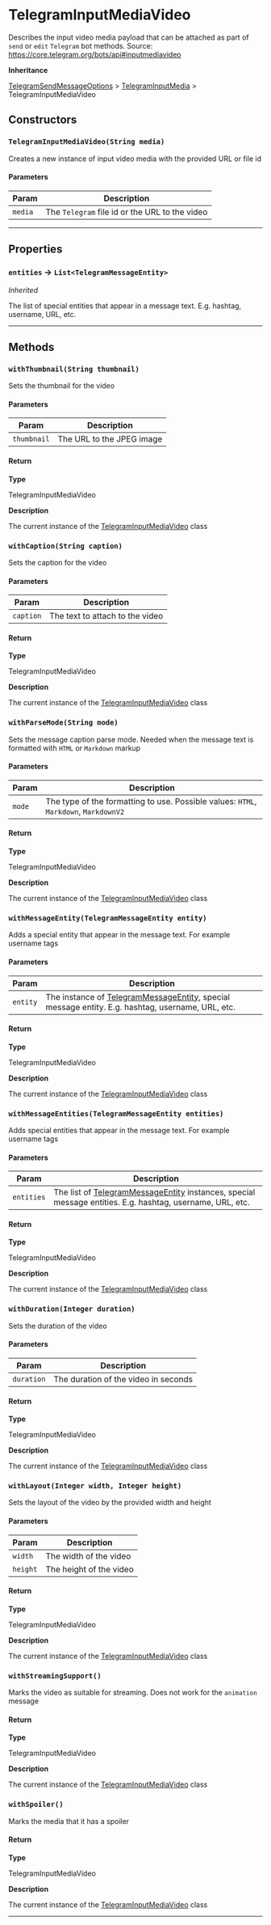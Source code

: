 # TelegramInputMediaVideo

Describes the input video media payload that can be attached as part of `send` or `edit` `Telegram` bot methods.
Source: https://core.telegram.org/bots/api#inputmediavideo

**Inheritance**

[TelegramSendMessageOptions](/types/Classes/TelegramSendMessageOptions.md)
&gt;
[TelegramInputMedia](/types/Classes/TelegramInputMedia.md)
&gt;
TelegramInputMediaVideo

## Constructors

### `TelegramInputMediaVideo(String media)`

Creates a new instance of input video media with the provided URL or file id

#### Parameters

| Param   | Description                                    |
| ------- | ---------------------------------------------- |
| `media` | The `Telegram` file id or the URL to the video |

---

## Properties

### `entities` → `List<TelegramMessageEntity>`

_Inherited_

The list of special entities that appear in a message text. E.g. hashtag, username, URL, etc.

---

## Methods

### `withThumbnail(String thumbnail)`

Sets the thumbnail for the video

#### Parameters

| Param       | Description               |
| ----------- | ------------------------- |
| `thumbnail` | The URL to the JPEG image |

#### Return

**Type**

TelegramInputMediaVideo

**Description**

The current instance of the [TelegramInputMediaVideo](/types/Classes/TelegramInputMediaVideo.md) class

### `withCaption(String caption)`

Sets the caption for the video

#### Parameters

| Param     | Description                     |
| --------- | ------------------------------- |
| `caption` | The text to attach to the video |

#### Return

**Type**

TelegramInputMediaVideo

**Description**

The current instance of the [TelegramInputMediaVideo](/types/Classes/TelegramInputMediaVideo.md) class

### `withParseMode(String mode)`

Sets the message caption parse mode. Needed when the message text is formatted with `HTML` or `Markdown` markup

#### Parameters

| Param  | Description                                                                          |
| ------ | ------------------------------------------------------------------------------------ |
| `mode` | The type of the formatting to use. Possible values: `HTML`, `Markdown`, `MarkdownV2` |

#### Return

**Type**

TelegramInputMediaVideo

**Description**

The current instance of the [TelegramInputMediaVideo](/types/Classes/TelegramInputMediaVideo.md) class

### `withMessageEntity(TelegramMessageEntity entity)`

Adds a special entity that appear in the message text. For example username tags

#### Parameters

| Param    | Description                                                                                                                                 |
| -------- | ------------------------------------------------------------------------------------------------------------------------------------------- |
| `entity` | The instance of [TelegramMessageEntity](/types/Classes/TelegramMessageEntity.md), special message entity. E.g. hashtag, username, URL, etc. |

#### Return

**Type**

TelegramInputMediaVideo

**Description**

The current instance of the [TelegramInputMediaVideo](/types/Classes/TelegramInputMediaVideo.md) class

### `withMessageEntities(TelegramMessageEntity entities)`

Adds special entities that appear in the message text. For example username tags

#### Parameters

| Param      | Description                                                                                                                                         |
| ---------- | --------------------------------------------------------------------------------------------------------------------------------------------------- |
| `entities` | The list of [TelegramMessageEntity](/types/Classes/TelegramMessageEntity.md) instances, special message entities. E.g. hashtag, username, URL, etc. |

#### Return

**Type**

TelegramInputMediaVideo

**Description**

The current instance of the [TelegramInputMediaVideo](/types/Classes/TelegramInputMediaVideo.md) class

### `withDuration(Integer duration)`

Sets the duration of the video

#### Parameters

| Param      | Description                          |
| ---------- | ------------------------------------ |
| `duration` | The duration of the video in seconds |

#### Return

**Type**

TelegramInputMediaVideo

**Description**

The current instance of the [TelegramInputMediaVideo](/types/Classes/TelegramInputMediaVideo.md) class

### `withLayout(Integer width, Integer height)`

Sets the layout of the video by the provided width and height

#### Parameters

| Param    | Description             |
| -------- | ----------------------- |
| `width`  | The width of the video  |
| `height` | The height of the video |

#### Return

**Type**

TelegramInputMediaVideo

**Description**

The current instance of the [TelegramInputMediaVideo](/types/Classes/TelegramInputMediaVideo.md) class

### `withStreamingSupport()`

Marks the video as suitable for streaming. Does not work for the `animation` message

#### Return

**Type**

TelegramInputMediaVideo

**Description**

The current instance of the [TelegramInputMediaVideo](/types/Classes/TelegramInputMediaVideo.md) class

### `withSpoiler()`

Marks the media that it has a spoiler

#### Return

**Type**

TelegramInputMediaVideo

**Description**

The current instance of the [TelegramInputMediaVideo](/types/Classes/TelegramInputMediaVideo.md) class

---
